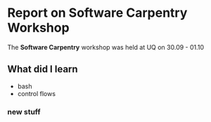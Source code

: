 # Report on Software Carpentry Workshop

The **Software Carpentry** workshop was held at UQ on 30.09 - 01.10

## What did I learn
* bash
* control flows

### new stuff


